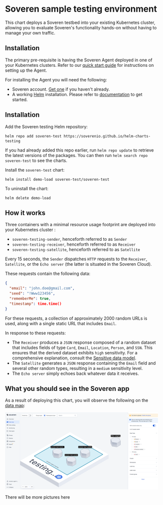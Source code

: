 # Soveren sample testing environment 

This chart deploys a Soveren testbed into your existing Kubernetes cluster, allowing you to evaluate Soveren's functionality hands-on without having to manage your own traffic.

## Installation

The primary pre-requisite is having the Soveren Agent deployed in one of your Kubernetes clusters. Refer to our [quick start guide](https://docs.soveren.io/en/stable/getting-started/quick-start/) for instructions on setting up the Agent.

For installing the Agent you will need the following:

- Soveren account. [Get one](https://app.soveren.io/sign-up) if you haven't already.
- A working [Helm](https://helm.sh) installation. Please refer to [documentation](https://helm.sh/docs) to get started.

## Installation

Add the Soveren testing Helm repository:

    helm repo add soveren-test https://soverenio.github.io/helm-charts-testing

If you had already added this repo earlier, run `helm repo update` to retrieve the latest versions of the packages.  You can then run `helm search repo soveren-test` to see the charts.

Install the `soveren-test` chart:

    helm install demo-load soveren-test/soveren-test

To uninstall the chart:

    helm delete demo-load

## How it works

Three containers with a minimal resource usage footprint are deployed into your Kubernetes cluster :

- `soveren-testing-sender`, henceforth referred to as `Sender`
- `soveren-testing-receiver`, henceforth referred to as `Receiver`
- `soveren-testing-satellite`, henceforth referred to as `Satellite`

Every 15 seconds, the `Sender` dispatches `HTTP` requests to the `Receiver`, `Satellite`, or the `Echo server` (the latter is situated in the Soveren Cloud).

These requests contain the following data:

```json
{
  "email": "john.doe@gmail.com",
  "seed": "!Www123456",
  "rememberMe": true,
  "timestamp": time.time()
}
```

For these requests, a collection of approximately 2000 random URLs is used, along with a single static URL that includes `Email`.

In response to these requests:

- The `Receiver` produces a `JSON` response composed of a random dataset that includes fields of type `Card`, `Email`, `Location`, `Person`, and `SSN`. This ensures that the derived dataset exhibits `high` sensitivity. For a comprehensive explanation, consult the [Sensitive data model](https://docs.soveren.io/en/stable/user-guide/data-model/#the-sensitivity-model).
- The `Satellite` generates a `JSON` response containing the `Email` field and several other random types, resulting in a `medium` sensitivity level.
- The `Echo server` simply echoes back whatever data it receives.

## What you should see in the Soveren app

As a result of deploying this chart, you will observe the following on the [data map](https://app.soveren.io/data-map):

![Data map with test assets](./img/data-map-overview.png "Data map with test assets")

There will be more pictures here